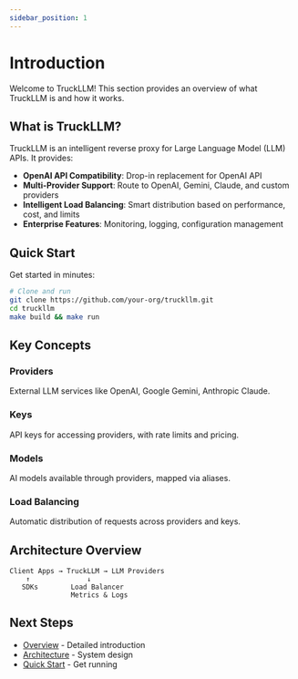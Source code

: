 ```yaml
---
sidebar_position: 1
---
```


# Introduction

Welcome to TruckLLM! This section provides an overview of what TruckLLM is and how it works.

## What is TruckLLM?

TruckLLM is an intelligent reverse proxy for Large Language Model (LLM) APIs. It provides:

- **OpenAI API Compatibility**: Drop-in replacement for OpenAI API
- **Multi-Provider Support**: Route to OpenAI, Gemini, Claude, and custom providers
- **Intelligent Load Balancing**: Smart distribution based on performance, cost, and limits
- **Enterprise Features**: Monitoring, logging, configuration management

## Quick Start

Get started in minutes:

```bash
# Clone and run
git clone https://github.com/your-org/truckllm.git
cd truckllm
make build && make run
```

## Key Concepts

### Providers
External LLM services like OpenAI, Google Gemini, Anthropic Claude.

### Keys
API keys for accessing providers, with rate limits and pricing.

### Models
AI models available through providers, mapped via aliases.

### Load Balancing
Automatic distribution of requests across providers and keys.

## Architecture Overview

```
Client Apps → TruckLLM → LLM Providers
    ↑              ↓
   SDKs        Load Balancer
               Metrics & Logs
```

## Next Steps

- [Overview](overview.md) - Detailed introduction
- [Architecture](architecture.md) - System design
- [Quick Start](../guides/deployment.md) - Get running
